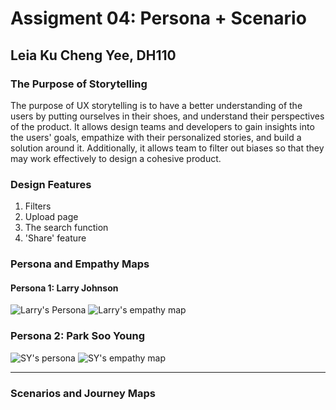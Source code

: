 # Assigment 04: Persona + Scenario
## Leia Ku Cheng Yee, DH110

### The Purpose of Storytelling
The purpose of UX storytelling is to have a better understanding of the users by putting ourselves in their shoes, and understand their perspectives of the product. It allows design teams and developers to gain insights into the users' goals, empathize with their personalized stories, and build a solution around it.  Additionally, it allows team to filter out biases so that they may work effectively to design a cohesive product.

### Design Features
1. Filters 
2. Upload page
3. The search function 
4. 'Share' feature

### Persona and Empathy Maps

#### Persona 1: Larry Johnson

![Larry's Persona](https://user-images.githubusercontent.com/73958153/116192032-234cfd80-a6e2-11eb-9b07-1fb15b598f8b.png)
![Larry's empathy map](https://user-images.githubusercontent.com/73958153/116192114-4081cc00-a6e2-11eb-9c85-29980977c50a.png)


### Persona 2: Park Soo Young 

![SY's persona](https://user-images.githubusercontent.com/73958153/116192175-542d3280-a6e2-11eb-8b22-5fda70ccadf5.png)
![SY's empathy map](https://user-images.githubusercontent.com/73958153/116192190-58f1e680-a6e2-11eb-9f44-5260315112fd.png)

---

### Scenarios and Journey Maps 
